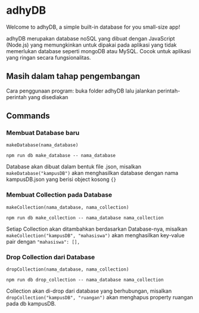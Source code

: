 # adhyDB
Welcome to adhyDB, a simple built-in database for you small-size app! 

adhyDB merupakan database noSQL yang dibuat dengan JavaScript (Node.js) yang memungkinkan untuk dipakai pada aplikasi yang tidak memerlukan database seperti mongoDB atau MySQL. Cocok untuk aplikasi yang ringan secara fungsionalitas.

## Masih dalam tahap pengembangan
Cara penggunaan program: buka folder adhyDB lalu jalankan perintah-perintah yang disediakan

## Commands
### Membuat Database baru
<code>makeDatabase(nama_database)</code>
```
npm run db make_database -- nama_database
```
Database akan dibuat dalam bentuk file .json, misalkan <code>makeDatabase("kampusDB")</code> akan menghasilkan database dengan nama kampusDB.json yang berisi object kosong <code>{}</code>

### Membuat Collection pada Database
<code>makeCollection(nama_database, nama_collection)</code>
```
npm run db make_collection -- nama_database nama_collection
```
Setiap Collection akan ditambahkan berdasarkan Database-nya, misalkan <code>makeCollection("kampusDB", "mahasiswa")</code> akan menghasilkan key-value pair dengan <code>"mahasiswa": [],</code>

### Drop Collection dari Database
<code>dropCollection(nama_database, nama_collection)</code>
```
npm run db drop_collection -- nama_database nama_collection
```
Collection akan di-drop dari database yang berhubungan, misalkan <code>dropCollection("kampusDB", "ruangan")</code> akan menghapus property ruangan pada db kampusDB.